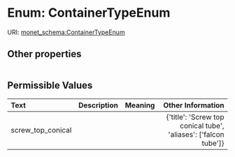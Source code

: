 
# Enum: ContainerTypeEnum




URI: [monet_schema:ContainerTypeEnum](http://example.com/monet_schema/ContainerTypeEnum)


## Other properties

|  |  |  |
| --- | --- | --- |

## Permissible Values

| Text | Description | Meaning | Other Information |
| :--- | :---: | :---: | ---: |
| screw_top_conical |  |  | {'title': 'Screw top conical tube', 'aliases': ['falcon tube']} |

